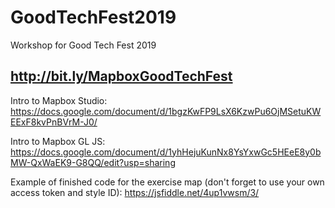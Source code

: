 # GoodTechFest2019
Workshop for Good Tech Fest 2019

## http://bit.ly/MapboxGoodTechFest

Intro to Mapbox Studio: https://docs.google.com/document/d/1bgzKwFP9LsX6KzwPu6OjMSetuKWEExF8kvPnBVrM-J0/

Intro to Mapbox GL JS: https://docs.google.com/document/d/1yhHejuKunNx8YsYxwGc5HEeE8y0bMW-QxWaEK9-G8QQ/edit?usp=sharing

Example of finished code for the exercise map (don't forget to use your own access token and style ID): https://jsfiddle.net/4up1vwsm/3/
